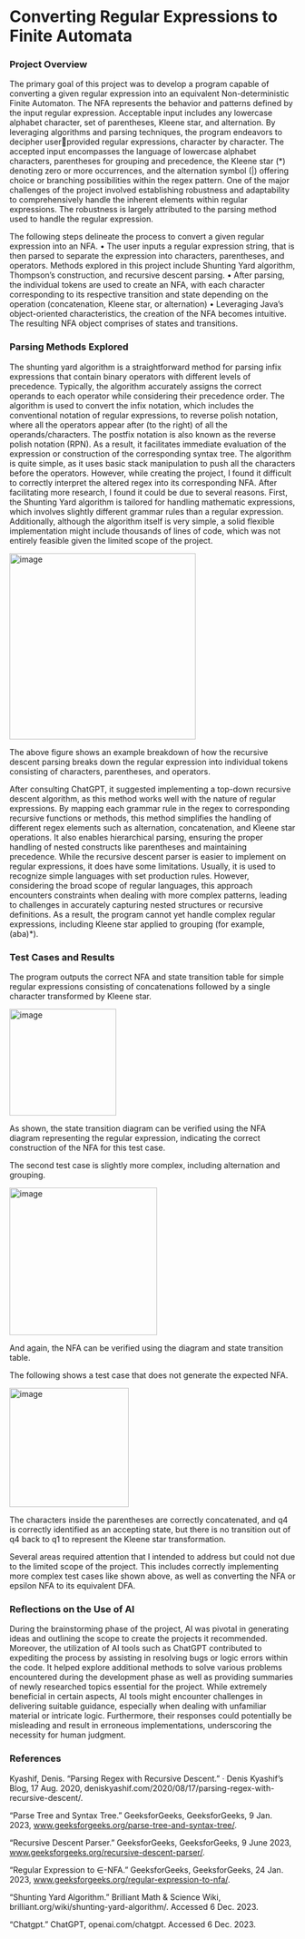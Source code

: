 # Converting Regular Expressions to Finite Automata

### Project Overview
The primary goal of this project was to develop a program capable of converting a given regular 
expression into an equivalent Non-deterministic Finite Automaton. The NFA represents the 
behavior and patterns defined by the input regular expression. Acceptable input includes any 
lowercase alphabet character, set of parentheses, Kleene star, and alternation.
By leveraging algorithms and parsing techniques, the program endeavors to decipher userprovided regular expressions, character by character. The accepted input encompasses the 
language of lowercase alphabet characters, parentheses for grouping and precedence, the Kleene 
star (*) denoting zero or more occurrences, and the alternation symbol (|) offering choice or 
branching possibilities within the regex pattern.
One of the major challenges of the project involved establishing robustness and adaptability to 
comprehensively handle the inherent elements within regular expressions. The robustness is
largely attributed to the parsing method used to handle the regular expression.

The following steps delineate the process to convert a given regular expression into an NFA.
• The user inputs a regular expression string, that is then parsed to separate the expression 
into characters, parentheses, and operators. Methods explored in this project include 
Shunting Yard algorithm, Thompson’s construction, and recursive descent parsing.
• After parsing, the individual tokens are used to create an NFA, with each character 
corresponding to its respective transition and state depending on the operation 
(concatenation, Kleene star, or alternation)
• Leveraging Java’s object-oriented characteristics, the creation of the NFA becomes
intuitive. The resulting NFA object comprises of states and transitions.

### Parsing Methods Explored
The shunting yard algorithm is a straightforward method for parsing infix expressions that 
contain binary operators with different levels of precedence. Typically, the algorithm accurately 
assigns the correct operands to each operator while considering their precedence order. The 
algorithm is used to convert the infix notation, which includes the conventional notation of 
regular expressions, to reverse polish notation, where all the operators appear after (to the right) 
of all the operands/characters. The postfix notation is also known as the reverse polish notation 
(RPN). As a result, it facilitates immediate evaluation of the expression or construction of the 
corresponding syntax tree. The algorithm is quite simple, as it uses basic stack manipulation to 
push all the characters before the operators. However, while creating the project, I found it 
difficult to correctly interpret the altered regex into its corresponding NFA. After facilitating 
more research, I found it could be due to several reasons. First, the Shunting Yard algorithm is 
tailored for handling mathematic expressions, which involves slightly different grammar rules 
than a regular expression. Additionally, although the algorithm itself is very simple, a solid 
flexible implementation might include thousands of lines of code, which was not entirely feasible 
given the limited scope of the project.

<img width="328" alt="image" src="https://github.com/hannah0wang/regex-to-fa/assets/43276816/933be999-5399-4808-b7b1-146d35c47bba">

The above figure shows an example breakdown of how the recursive descent parsing breaks 
down the regular expression into individual tokens consisting of characters, parentheses, and 
operators.

After consulting ChatGPT, it suggested implementing a top-down recursive descent algorithm, 
as this method works well with the nature of regular expressions. By mapping each grammar rule
in the regex to corresponding recursive functions or methods, this method simplifies the handling 
of different regex elements such as alternation, concatenation, and Kleene star operations. It also 
enables hierarchical parsing, ensuring the proper handling of nested constructs like parentheses 
and maintaining precedence. While the recursive descent parser is easier to implement on regular 
expressions, it does have some limitations. Usually, it is used to recognize simple languages with 
set production rules. However, considering the broad scope of regular languages, this approach 
encounters constraints when dealing with more complex patterns, leading to challenges in 
accurately capturing nested structures or recursive definitions. As a result, the program cannot 
yet handle complex regular expressions, including Kleene star applied to grouping (for example, 
(aba)*).

### Test Cases and Results
The program outputs the correct NFA and state transition table for simple regular expressions 
consisting of concatenations followed by a single character transformed by Kleene star.

<img width="188" alt="image" src="https://github.com/hannah0wang/regex-to-fa/assets/43276816/6f764ad7-b758-4073-bfd6-5ae98b58fbbe">

As shown, the state transition diagram can be verified using the NFA diagram representing the 
regular expression, indicating the correct construction of the NFA for this test case.

The second test case is slightly more complex, including alternation and grouping.

<img width="260" alt="image" src="https://github.com/hannah0wang/regex-to-fa/assets/43276816/49b07fe9-a381-4e3d-8647-b8eeb41a5152">

And again, the NFA can be verified using the diagram and state transition table.

The following shows a test case that does not generate the expected NFA.

<img width="210" alt="image" src="https://github.com/hannah0wang/regex-to-fa/assets/43276816/fbbd5fed-58d5-4a06-99c0-cc99cb92823b">

The characters inside the parentheses are correctly concatenated, and q4 is correctly identified as 
an accepting state, but there is no transition out of q4 back to q1 to represent the Kleene star 
transformation.

Several areas required attention that I intended to address but could not due to the limited scope 
of the project. This includes correctly implementing more complex test cases like shown above, 
as well as converting the NFA or epsilon NFA to its equivalent DFA.

### Reflections on the Use of AI

During the brainstorming phase of the project, AI was pivotal in generating ideas and outlining 
the scope to create the projects it recommended. Moreover, the utilization of AI tools such as 
ChatGPT contributed to expediting the process by assisting in resolving bugs or logic errors 
within the code. It helped explore additional methods to solve various problems encountered 
during the development phase as well as providing summaries of newly researched topics 
essential for the project. While extremely beneficial in certain aspects, AI tools might encounter 
challenges in delivering suitable guidance, especially when dealing with unfamiliar material or 
intricate logic. Furthermore, their responses could potentially be misleading and result in 
erroneous implementations, underscoring the necessity for human judgment.

### References

Kyashif, Denis. “Parsing Regex with Recursive Descent.” · Denis Kyashif’s Blog, 17 Aug. 2020, 
deniskyashif.com/2020/08/17/parsing-regex-with-recursive-descent/. 

“Parse Tree and Syntax Tree.” GeeksforGeeks, GeeksforGeeks, 9 Jan. 2023, 
www.geeksforgeeks.org/parse-tree-and-syntax-tree/. 

“Recursive Descent Parser.” GeeksforGeeks, GeeksforGeeks, 9 June 2023, 
www.geeksforgeeks.org/recursive-descent-parser/. 

“Regular Expression to ∈-NFA.” GeeksforGeeks, GeeksforGeeks, 24 Jan. 2023, 
www.geeksforgeeks.org/regular-expression-to-nfa/. 

“Shunting Yard Algorithm.” Brilliant Math & Science Wiki, brilliant.org/wiki/shunting-yard-algorithm/. Accessed 6 Dec. 2023. 

“Chatgpt.” ChatGPT, openai.com/chatgpt. Accessed 6 Dec. 2023.
